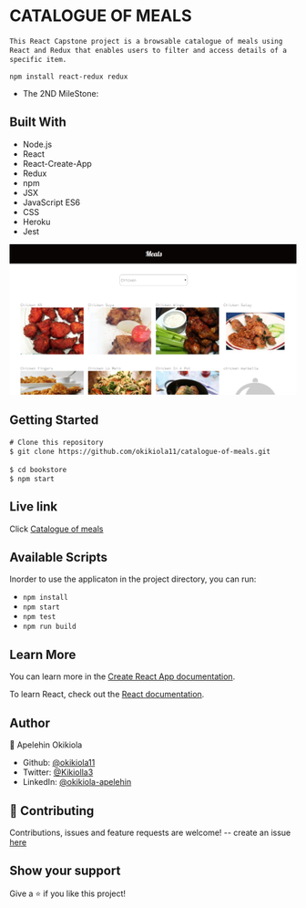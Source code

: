 # CATALOGUE OF MEALS

``` 
This React Capstone project is a browsable catalogue of meals using React and Redux that enables users to filter and access details of a specific item.
``` 

``` 
npm install react-redux redux 
```

- The 2ND MileStone:

## Built With
- Node.js
- React
- React-Create-App
- Redux
- npm
- JSX
- JavaScript ES6
- CSS
- Heroku
- Jest

![screenshot](src/assets/screenshot.png)

## Getting Started
```
# Clone this repository
$ git clone https://github.com/okikiola11/catalogue-of-meals.git

$ cd bookstore
$ npm start
```

## Live link
Click <a href="https://613d2e0816b9de14ca5f98d3--unruffled-lewin-0f93ef.netlify.app/">Catalogue of meals</a>

## Available Scripts

Inorder to use the applicaton in the project directory, you can run:

- `npm install`
- `npm start`
- `npm test`
- `npm run build`

## Learn More

You can learn more in the [Create React App documentation](https://facebook.github.io/create-react-app/docs/getting-started).

To learn React, check out the [React documentation](https://reactjs.org/).


## Author

👤 Apelehin Okikiola

- Github: [@okikiola11](https://github.com/okikiola11)
- Twitter: [@Kikiolla3](https://twitter.com/Kikiolla3)
- LinkedIn: [@okikiola-apelehin](https://www.linkedin.com/in/okikiola-apelehin-459008122/)


## 🤝 Contributing
 Contributions, issues and feature requests are welcome!
 -- create an issue <a href="https://github.com/okikiola11/catalogue-of-meals/issues">here</a>

## Show your support 
Give a ⭐️ if you like this project!
